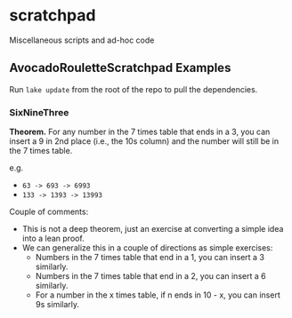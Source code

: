 # scratchpad
Miscellaneous scripts and ad-hoc code

## AvocadoRouletteScratchpad Examples

Run `lake update` from the root of the repo to pull the dependencies.

### SixNineThree

**Theorem.** For any number in the 7 times table that ends in a 3, you can insert a 9
in 2nd place (i.e., the 10s column) and the number will still be in the 7 times table.

e.g.

- `63 -> 693 -> 6993`
- `133 -> 1393 -> 13993`

Couple of comments:

- This is not a deep theorem, just an exercise at converting a simple idea into
  a lean proof.
- We can generalize this in a couple of directions as simple exercises:
  - Numbers in the 7 times table that end in a 1, you can insert a 3 similarly.
  - Numbers in the 7 times table that end in a 2, you can insert a 6 similarly.
  - For a number in the x times table, if n ends in 10 - x, you can insert 9s
    similarly.
